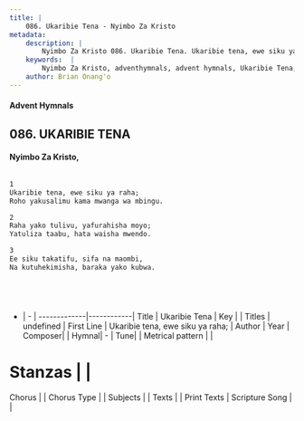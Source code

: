 ```yaml
---
title: |
    086. Ukaribie Tena - Nyimbo Za Kristo
metadata:
    description: |
        Nyimbo Za Kristo 086. Ukaribie Tena. Ukaribie tena, ewe siku ya raha;  Roho yakusalimu kama mwanga wa mbingu.   
    keywords:  |
        Nyimbo Za Kristo, adventhymnals, advent hymnals, Ukaribie Tena, Ukaribie tena, ewe siku ya raha; . 
    author: Brian Onang'o
---
```


#### Advent Hymnals
## 086. UKARIBIE TENA
####  Nyimbo Za Kristo,

```txt

1
Ukaribie tena, ewe siku ya raha; 
Roho yakusalimu kama mwanga wa mbingu. 

2
Raha yako tulivu, yafurahisha moyo; 
Yatuliza taabu, hata waisha mwendo. 

3
Ee siku takatifu, sifa na maombi, 
Na kutuhekimisha, baraka yako kubwa.






```

- |   -  |
-------------|------------|
Title | Ukaribie Tena |
Key |  |
Titles | undefined |
First Line | Ukaribie tena, ewe siku ya raha;  |
Author | 
Year | 
Composer| |
Hymnal|  - |
Tune|  |
Metrical pattern | |
# Stanzas |  |
Chorus |  |
Chorus Type |  |
Subjects | |
Texts |  |
Print Texts | 
Scripture Song |  |
    
